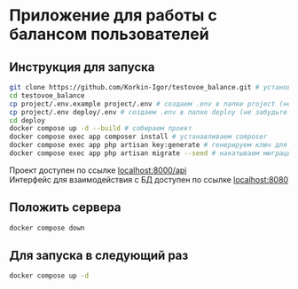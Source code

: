 # Приложение для работы с балансом пользователей

## Инструкция для запуска
```bash
git clone https://github.com/Korkin-Igor/testovoe_balance.git # установка проекта
cd testovoe_balance
cp project/.env.example project/.env # создаем .env в папке project (не забудьте заполнить)
cp project/.env deploy/.env # создаем .env в папке deploy (не забудьте заполнить)
cd deploy
docker compose up -d --build # собираем проект
docker compose exec app composer install # устанавливаем composer
docker compose exec app php artisan key:generate # генерируем ключ для приложения
docker compose exec app php artisan migrate --seed # накатываем миграции + заполняем БД тестовыми данными
```
Проект доступен по ссылке <a href="http://localhost:8000">localhost:8000/api</a> <br>
Интерфейс для взаимодействия с БД доступен по ссылке <a href="http://localhost:8080">localhost:8080</a>

## Положить сервера
```bash
docker compose down
```

## Для запуска в следующий раз
```bash
docker compose up -d
```
